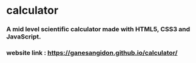 # calculator

### A mid level scientific calculator made with HTML5, CSS3 and JavaScript.

### website link : https://ganesangidon.github.io/calculator/
